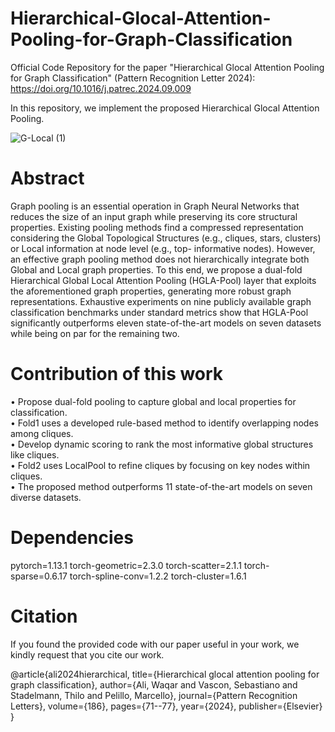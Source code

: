 # Hierarchical-Glocal-Attention-Pooling-for-Graph-Classification

Official Code Repository for the paper "Hierarchical Glocal Attention Pooling for Graph Classification" (Pattern Recognition Letter 2024): https://doi.org/10.1016/j.patrec.2024.09.009

In this repository, we implement the proposed Hierarchical Glocal Attention Pooling.

![G-Local (1)](https://github.com/user-attachments/assets/fbe4816f-ba39-4c52-8293-113f9e941b4e)

# Abstract
Graph pooling is an essential operation in Graph Neural Networks that reduces the size of an input graph while preserving its core structural properties. Existing pooling methods find a compressed representation considering the Global Topological Structures (e.g., cliques, stars, clusters) or Local information at node level (e.g., top-
 informative nodes). However, an effective graph pooling method does not hierarchically integrate both Global and Local graph properties. To this end, we propose a dual-fold Hierarchical Global Local Attention Pooling (HGLA-Pool) layer that exploits the aforementioned graph properties, generating more robust graph representations. Exhaustive experiments on nine publicly available graph classification benchmarks under standard metrics show that HGLA-Pool significantly outperforms eleven state-of-the-art models on seven datasets while being on par for the remaining two.

# Contribution of this work
• Propose dual-fold pooling to capture global and local properties for classification. <br>
• Fold1 uses a developed rule-based method to identify overlapping nodes among cliques. <br>
• Develop dynamic scoring to rank the most informative global structures like cliques. <br>
• Fold2 uses LocalPool to refine cliques by focusing on key nodes within cliques. <br>
• The proposed method outperforms 11 state-of-the-art models on seven diverse datasets.

# Dependencies
pytorch=1.13.1
torch-geometric=2.3.0
torch-scatter=2.1.1
torch-sparse=0.6.17
torch-spline-conv=1.2.2
torch-cluster=1.6.1

# Citation
If you found the provided code with our paper useful in your work, we kindly request that you cite our work.

@article{ali2024hierarchical,
  title={Hierarchical glocal attention pooling for graph classification},
  author={Ali, Waqar and Vascon, Sebastiano and Stadelmann, Thilo and Pelillo, Marcello},
  journal={Pattern Recognition Letters},
  volume={186},
  pages={71--77},
  year={2024},
  publisher={Elsevier}
}
